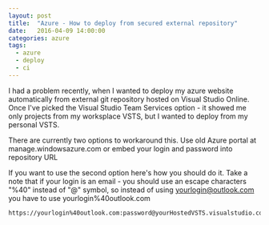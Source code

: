 ```yaml
---
layout: post
title:  "Azure - How to deploy from secured external repository"
date:   2016-04-09 14:00:00
categories: azure
tags:
  - azure
  - deploy
  - ci
---
```

I had a problem recently, when I wanted to deploy my azure website automatically from external git repository hosted on Visual Studio Online. Once I've picked the Visual Studio Team Services option - it showed me only projects from my worksplace VSTS, but I wanted to deploy from my personal VSTS.


There are currently two options to workaround this.
Use old Azure portal at manage.windowsazure.com or embed your login and password into repository URL


If you want to use the second option here's how you should do it.
Take a note that if your login is an email - you should use an escape characters "%40" instead of "@" symbol,
so instead of using yourlogin@outlook.com you have to use yourlogin%40outlook.com

```
https://yourlogin%40outlook.com:password@yourHostedVSTS.visualstudio.com/DefaultCollection/YourProjectName/
```
